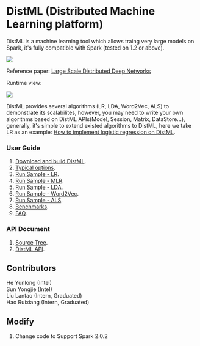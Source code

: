 # DistML (Distributed Machine Learning platform)

  DistML is a machine learning tool which allows traing very large models on Spark, it's fully compatible with Spark (tested on 1.2 or above).
  
  <img src=https://github.com/intel-machine-learning/DistML/blob/master/doc/architect.png>
  
  Reference paper: [Large Scale Distributed Deep Networks](http://research.google.com/archive/large_deep_networks_nips2012.html)
  
  
  Runtime view:
  
  <img src=https://github.com/intel-machine-learning/DistML/blob/master/doc/runtime.png>
  
  DistML provides several algorithms (LR, LDA, Word2Vec, ALS) to demonstrate its scalabilites, however, you may need to write your own algorithms based on DistML APIs(Model, Session, Matrix, DataStore...), generally, it's simple to extend existed algorithms to DistML, here we take LR as an example: [How to implement logistic regression on DistML](https://github.com/intel-machine-learning/DistML/tree/master/doc/lr-implementation.md).

### User Guide
  1. [Download and build DistML](https://github.com/intel-machine-learning/DistML/tree/master/doc/build.md).
  2. [Typical options](https://github.com/intel-machine-learning/DistML/tree/master/doc/options.md).
  3. [Run Sample - LR](https://github.com/intel-machine-learning/DistML/tree/master/doc/sample_lr.md).
  4. [Run Sample - MLR](https://github.com/intel-machine-learning/DistML/tree/master/doc/sample_mlr.md).
  5. [Run Sample - LDA](https://github.com/intel-machine-learning/DistML/tree/master/doc/sample_lda.md).
  6. [Run Sample - Word2Vec](https://github.com/intel-machine-learning/DistML/tree/master/doc/sample_word2vec.md).
  7. [Run Sample - ALS](https://github.com/intel-machine-learning/DistML/tree/master/doc/sample_als.md).
  8. [Benchmarks](https://github.com/intel-machine-learning/DistML/tree/master/doc/benchmarks.md).
  9. [FAQ](https://github.com/intel-machine-learning/DistML/tree/master/doc/faq.md).

### API Document
  1. [Source Tree](https://github.com/intel-machine-learning/DistML/tree/master/doc/src_tree.md).
  2. [DistML API](https://github.com/intel-machine-learning/DistML/tree/master/doc/api.md).


## Contributors
  He Yunlong (Intel)<br>
  Sun Yongjie (Intel)<br>
  Liu Lantao (Intern, Graduated)<br>
  Hao Ruixiang (Intern, Graduated)<br>
  
## Modify
1. Change code to Support Spark 2.0.2
